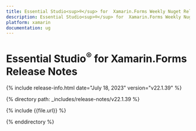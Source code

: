 ```yaml
---
title: Essential Studio<sup>®</sup> for  Xamarin.Forms Weekly Nuget Release Release Notes  
description: Essential Studio<sup>®</sup> for  Xamarin.Forms Weekly Nuget Release Release Notes  
platform: xamarin
documentation: ug
---
```


# Essential Studio<sup>®</sup> for  Xamarin.Forms  Release Notes  

{% include release-info.html date="July 18, 2023"  version="v22.1.39" %} 

{% directory path: _includes/release-notes/v22.1.39 %}

{% include {{file.url}} %}

{% enddirectory %}